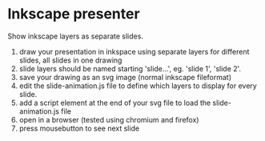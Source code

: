 # Inkscape presenter

Show inkscape layers as separate slides.

1. draw your presentation in inkspace using separate layers for different slides, all slides in one drawing
2. slide layers should be named starting 'slide...', eg. 'slide 1', 'slide 2'.
3. save your drawing as an svg image (normal inkscape fileformat)
4. edit the slide-animation.js file to define which layers to display for every slide.
5. add a script element at the end of your svg file to load the slide-animation.js file
6. open in a browser (tested using chromium and firefox)
7. press mousebutton to see next slide
